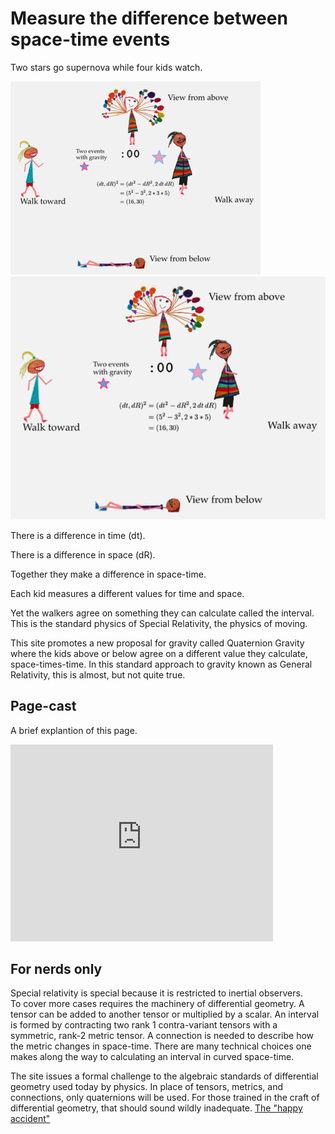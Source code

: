 # Measure the difference between space-time events

Two stars go supernova while four kids watch.

<a id="single_1" href="img/measure_900.gif"
title="Four ways to see two events">
    <img class='visible-xs' src="img/measure_400.gif" alt="" />
    <img class='hidden-xs' src="img/measure_600.gif" alt="" /></a>  

There is a difference in time (dt).

There is a difference in space (dR).

Together they make a difference in space-time.

Each kid measures a different values for time and space.

Yet the walkers agree on something they can calculate called the interval.
This is the standard physics of Special Relativity, the physics of moving.

This site promotes a new proposal for gravity called Quaternion Gravity where
the kids above or below agree on a different value they calculate, 
space-times-time.  In this standard approach to gravity known as General 
Relativity, this is almost, but not quite true.

## Page-cast

A brief explantion of this page.

<iframe width="420" height="315" src="https://www.youtube.com/embed/hQ4giMzbyA8" frameborder="0" allowfullscreen></iframe>

## For nerds only

Special relativity is special because it is restricted to inertial observers.  
To cover more cases requires the machinery of differential geometry.  A tensor 
can be added to another tensor or multiplied by a scalar.  An interval is 
formed by contracting two rank 1 contra-variant tensors with a symmetric, 
rank-2 metric tensor.  A connection is needed to describe how the metric 
changes in space-time.  There are many technical choices one makes along the 
way to calculating an interval in curved space-time.

The site issues a formal challenge to the algebraic standards of differential 
geometry used today by physics.  In place of tensors, metrics, and connections, 
only quaternions will be used.  For those trained in the craft of differential 
geometry, that should sound wildly inadequate.  [The "happy 
accident"](https://physics.stackexchange.com/questions/7292/quaternions-and-4-vectors)
